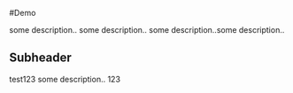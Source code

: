 #Demo

some description..
some description.. 
some description..some description..
## Subheader

test123
some description..
123 
